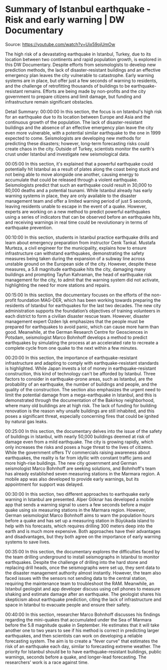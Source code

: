 # Summary of Istanbul earthquake - Risk and early warning | DW Documentary

Source: https://youtube.com/watch?v=Uix59ojUmOw

The high risk of a devastating earthquake in Istanbul, Turkey, due to its location between two continents and rapid population growth, is explored in this DW Documentary. Despite efforts from seismologists to develop new prediction methods, the lack of disaster-resistant buildings and an effective emergency plan leaves the city vulnerable to catastrophe. Early warning systems are in place, but offer just a few seconds of warning to residents, and the challenge of retrofitting thousands of buildings to be earthquake-resistant remains. Efforts are being made by non-profits and the city government to prepare citizens and limit damage, but funding and infrastructure remain significant obstacles.

Detail Summary: 
00:00:00
In this section, the focus is on Istanbul's high risk for an earthquake due to its location between Europe and Asia and the continuous growth of the population. The lack of disaster-resistant buildings and the absence of an effective emergency plan leave the city even more vulnerable, with a potential similar earthquake to the one in 1999 expected to come. Seismologists are developing new methods for predicting these disasters; however, long-term forecasting risks could create chaos in the city. Outside of Turkey, scientists monitor the earth's crust under Istanbul and investigate new seismological data.

00:05:00
In this section, it's explained that a powerful earthquake could potentially hit Istanbul as a result of plates along the coast being stuck and not being able to move alongside one another, causing energy to accumulate that could be released through a violent earthquake. Seismologists predict that such an earthquake could result in 30,000 to 80,000 deaths and a potential tsunami. While Istanbul already has early warning systems in place, they are only available to the disaster management team and offer a limited warning period of just 5 seconds, leaving residents unable to escape in the event of a quake. However, experts are working on a new method to predict powerful earthquakes using a series of indicators that can be observed before an earthquake hits, and receiving warnings in real time could be revolutionary in terms of earthquake prevention.

00:10:00
In this section, students in Istanbul practice earthquake drills and learn about emergency preparation from instructor Cenk Tankal. Mustafa Murteza, a civil engineer for the municipality, explains how to ensure infrastructure can withstand earthquakes, demonstrating the safety measures being taken during the expansion of a subway line across unstable ground on the European side of the city. However, despite these measures, a 5.8 magnitude earthquake hits the city, damaging many buildings and prompting Tayfun Kahraman, the head of earthquake risk management for the city, to admit that the warning system did not activate, highlighting the need for more stations and repairs.

00:15:00
In this section, the documentary focuses on the efforts of the non-profit foundation MAG-DER, which has been working towards preparing the residents of Istanbul for earthquakes for the last two decades. The new city administration supports the foundation’s objectives of training volunteers in each district to form a civilian disaster rescue team. However, disaster management expert Özden Işk emphasizes that the people must be prepared for earthquakes to avoid panic, which can cause more harm than good. Meanwhile, at the German Research Centre for Geosciences in Potsdam, seismologist Marco Bohnhoff develops a method to predict earthquakes by simulating the process at an accelerated rate to recreate a complete cycle from one quake to the next within a few minutes.

00:20:00
In this section, the importance of earthquake-resistant infrastructure and adapting to comply with earthquake-resistant standards is highlighted. While Japan invests a lot of money in earthquake-resistant construction, this kind of technology can't be afforded by Istanbul. Three factors to consider in earthquake-prone areas, such as Istanbul, are the probability of an earthquake, the number of buildings and people, and the quality of the construction. The section also emphasizes the urgent need to limit the potential damage from a mega-earthquake in Istanbul, and this is demonstrated through the documentation of the Bakirkoy neighborhood, where many old buildings are at high risk. The lack of funding for building renovation is the reason why unsafe buildings are still inhabited, and this poses a significant threat, especially concerning fires that could be ignited by natural gas leaks.

00:25:00
In this section, the documentary delves into the issue of the safety of buildings in Istanbul, with nearly 50,000 buildings deemed at risk of damage even from a mild earthquake. The city is growing rapidly, which only increases the risks and poses a huge threat to the lives of citizens. While the government offers TV commercials raising awareness about earthquakes, the reality is far from idyllic with constant traffic jams and more high-rise buildings. The new city government and German seismologist Marco Bohnhoff are seeking solutions, and Bohnhoff's team has already established seven measuring stations in the Marmara region. A mobile app was also developed to provide early warnings, but its appointment for support was delayed.

00:30:00
In this section, two different approaches to earthquake early warning in Istanbul are presented. Alper Göknar has developed a mobile app that sends a warning signal to users a few seconds before a major quake using six measuring stations in the Marmara region. However, German seismologist Marco Bohnhoff aims to warn the population hours before a quake and has set up a measuring station in Büyükada island to help with his forecasts, which requires drilling 300 meters deep into the earth and is much more expensive. Both approaches have their advantages and disadvantages, but they both agree on the importance of early warning systems to save lives.

00:35:00
In this section, the documentary explores the difficulties faced by the team drilling underground to install seismographs in Istanbul to monitor earthquakes. Despite the challenge of drilling into the hard stone and replacing drill heads, once the seismographs were set up, they sent data to the disaster management authority almost instantly. However, the team also faced issues with the sensors not sending data to the central station, requiring the maintenance team to troubleshoot the RAM. Meanwhile, an Istanbul geologist and app developer discuss using cell phones to measure shaking and estimate damage after an earthquake. The geologist shares his skepticism about earthquake prediction, citing the lack of infrastructure and space in Istanbul to evacuate people and ensure their safety.

00:40:00
In this section, researcher Marco Bohnhoff discusses his findings regarding the mini-quakes that accumulated under the Sea of Marmara before the 5.8 magnitude quake in September. He estimates that it will take another one to two years to see if his method is correct in predicting larger earthquakes, and then scientists can work on developing a reliable forecasting system. The aim is to create a "fever curve" that estimates the risk of an earthquake each day, similar to forecasting extreme weather. The priority for Istanbul should be to have earthquake-resistant buildings, public warnings, seconds before a quake, and longer-lead forecasting. The researchers' work is a race against time.

